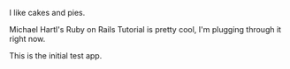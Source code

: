I like cakes and pies.

Michael Hartl's Ruby on Rails Tutorial is pretty cool, I'm plugging through it right now.

This is the initial test app.
